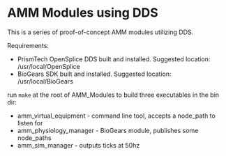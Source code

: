 

# AMM Modules using DDS

This is a series of proof-of-concept AMM modules utilizing DDS.

Requirements:
* PrismTech OpenSplice DDS built and installed.  Suggested location: /usr/local/OpenSplice
* BioGears SDK built and installed.  Suggested location: /usr/local/BioGears

run `make` at the root of AMM_Modules to build three executables in the bin dir:

* amm_virtual_equipment - command line tool, accepts a node_path to listen for
* amm_physiology_manager - BioGears module, publishes some node_paths
* amm_sim_manager - outputs ticks at 50hz


